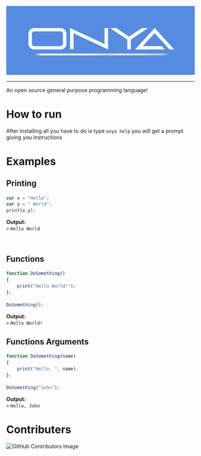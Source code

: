 ![BANNER](docs/banner.png)
<hr>

 An open source general purpose programming language!

# How to run
After installing all you have to do is type `onya help` you will get a prompt giving you instructions

 # Examples

 ## Printing

 ```javascript
 var x = "Hello";
 var y = " World";
 print(x,y);
 ```
 **Output:**<br>
 `>` `Hello World`

<br>

## Functions
```javascript
function DoSomething()
{
    print("Hello World!");
};

DoSomething();
```
 **Output:**<br>
 `>` `Hello World!`

 ## Functions Arguments
```javascript
function DoSomething(name)
{
    print("Hello, ", name);
};

DoSomething("John");
```
 **Output:**<br>
 `>` `Hello, John`
 
 # Contributers
 ![GitHub Contributors Image](https://contrib.rocks/image?repo=TechPenguineer/Hypermc)
